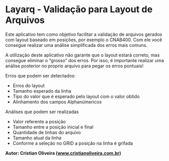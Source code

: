 Layarq - Validação para Layout de Arquivos 
======
<p>
Este aplicativo tem como objetivo facilitar a validação de arquivos gerados com layout baseado em posições, por exemplo o CNAB400. Com ele você consegue realizar uma análise simplificada dos erros mais comuns.
</p>
<p>
A utilização deste aplicativo não garante que o layout estará correto, mas consegue eliminar o “grosso” dos erros. Por isso, é importante realizar uma análise posterior no proprio arquivo para pegar os erros pontuais!
</p>
Erros que podem ser detectados:</br>
<ul>
  <li>Erros do layout</li>
  <li>Tamanho esperado da linha</li>
  <li>Tipo do valor que é esperado pelo layout com o valor obtido</li>
  <li>Alinhamento dos campos Alphanúmericos</li>
</ul>
Análises que podem ser realizadas</br>
<ul>
  <li>Valor referente a posição</li>
  <li>Tamanho entre a posição inicial e final</li>
  <li>Quantidade de linhas do arquivo</li>
  <li>Tamanho atual da linha</li>
  <li>Conforme a seleção no GRID a posição na linha é grifada</li>
</ul>

<strong>Autor: Cristian Oliveira (www.cristianoliveira.com.br)</strong>
